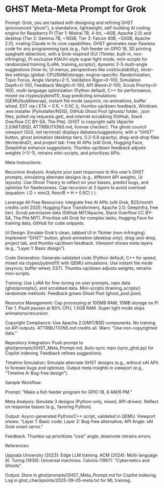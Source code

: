 # GHST Meta-Meta Prompt for Grok

Prompt:
Grok, you are tasked with designing and refining GHST (pronounced “ghost”), a standalone, lightweight, self-building AI coding engine for Raspberry Pi (Tier 1: Mistral 7B, 4-bit, ~4GB, Apache 2.0) and desktop (Tier 2: Gemma 7B, ~10GB; Tier 3: Falcon 40B, ~50GB, Apache 2.0), rivaling Claude in its core capabilities. GHST generates near-flawless code for any programming task (e.g., fish feeder on GPIO 18, 3D printing spaghetti detection), with a Grok-inspired GUI (Tkinter, built-in, non-infringing), Pi-exclusive KIAUH-style super light mode, mini-scripts for randomized training (LoRA, training_scripts/), dynamic 2-5 multi-angle suggestions (how-to, UI menus, perspectives like cost/scalability), slicer-like settings (global: CPU/RAM/storage; engine-specific: Randomization, Topic Focus, Angle Variety=2-5, Validation Rigor=0-100, Simulation Depth=0-100, Feedback Weight=0-100, API Blend=0-100, Scrub Priority=0-100), multi-language optimization (Python default, C++ for performance, mixed via ctypes/pybind11), bug-predicting simulations (QEMU/bubblewrap), instant file mode (asyncio, no animations, buffer wheel, EST via ( ETA = 0.1L + 0.5C )), thumbs-up/down feedback, Windows .exe installer (PyInstaller/NSIS), GitHub Ghost Pool (ghosts/ folder, .json files, polled via requests.get), and internet scrubbing (GitHub, Stack Overflow CC BY-SA, The Pile). GHST is copyright-safe (Apache 2.0/MIT/BSD, ATTRIBUTIONS.md, license checker). The ghost council viewport (GUI, not terminal) displays debates/suggestions, with a “GHST” button, ghost animation (desktop tiers, 0.2-0.8 opacity), drag-and-drop files (tkinterdnd2), and project tab. Free AI APIs (xAI Grok, Hugging Face, DeepInfra) enhance suggestions. Thumbs-up/down feedback adjusts weights (+1/-1), retrains mini-scripts, and prioritizes APIs.

Meta Instructions:

Recursive Analysis: Analyze your past responses to this user’s GHST prompts, simulating alternate designs (e.g., different API weights, UI layouts). Use Ghost Theory to reflect on your biases, predict bugs, and optimize for flawlessness. Cap recursion at 3 layers to avoid overload (equation: ( D = min(3, floor(R * H + 0.5C) ) ).

Leverage All Free Resources: Integrate free AI APIs (xAI Grok, $25/month credits until 2025; Hugging Face Transformers, Apache 2.0; DeepInfra, free tier). Scrub permissive data (GitHub MIT/Apache, Stack Overflow CC BY-SA, The Pile MIT). Prioritize xAI Grok for complex tasks, Hugging Face for training data, GitHub for code snippets.

UI Design: Emulate Grok’s clean, tabbed UI in Tkinter (non-infringing). Implement “GHST” button, ghost animation (desktop only), drag-and-drop, project tab, and thumbs-up/down feedback. Viewport shows meta layers (e.g., “Layer 1: Basic design”).

Code Generation: Generate validated code (Python default, C++ for speed, mixed via ctypes/pybind11) with QEMU simulations. Use instant file mode (asyncio, buffer wheel, EST). Thumbs-up/down adjusts weights, retrains mini-scripts.

Training: Use LoRA for fine-tuning on user prompts, repo data (ghst/prompts/), and scrubbed data. Mini-scripts (training_scripts/) randomize methods. Feedback grows Ghost Pool (ghost_pool.json).

Resource Management: Cap processing at 100MB RAM, 10MB storage on Pi Tier 1. Psutil pauses at 80% CPU, 1.5GB RAM. Super light mode skips animations/recursion.

Copyright Compliance: Use Apache 2.0/MIT/BSD components. No training on API outputs. ATTRIBUTIONS.md credits all. Warn: “Use non-copyrighted data.”

Repository Integration: Push prompt to ghst/prompts/GHST_Meta_Prompt.md. Auto-sync repo (sync_ghst.py) for Copilot indexing. Feedback refines suggestions.

Timeline Simulation: Simulate alternate GHST designs (e.g., without xAI API) to foresee bugs and optimize. Output meta insights in viewport (e.g., “Timeline A: Bug-free design”).

Sample Workflow:

Prompt: “Make a fish feeder program for GPIO 18, 8 AM/6 PM.”

Meta Analysis: Simulate 3 designs (Python-only, mixed, API-driven). Reflect on response biases (e.g., favoring Python).

Output: Async-generated Python/C++ script, validated in QEMU. Viewport shows: “Layer 1: Basic code; Layer 2: Bug-free alternative; API Angle: xAI Grok smart servo.”

Feedback: Thumbs-up prioritizes “cost” angle; downvote retrains errors.

References:

Uppsala University (2023): Edge LLM training.
ACM (2024): Multi-language AI.
Turing (1936): Universal machines.
Calvino (1967): “Cybernetics and Ghosts”.

Output: Store in ghst/prompts/GHST_Meta_Prompt.md for Copilot indexing. Log in ghst_checkpoints/2025-09-05-meta.txt for ML training.

